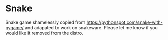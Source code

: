 # Snake

Snake game shamelessly copied from https://pythonspot.com/snake-with-pygame/
and adapated to work on snakeware. Please let me know if you would like it
removed from the distro.

